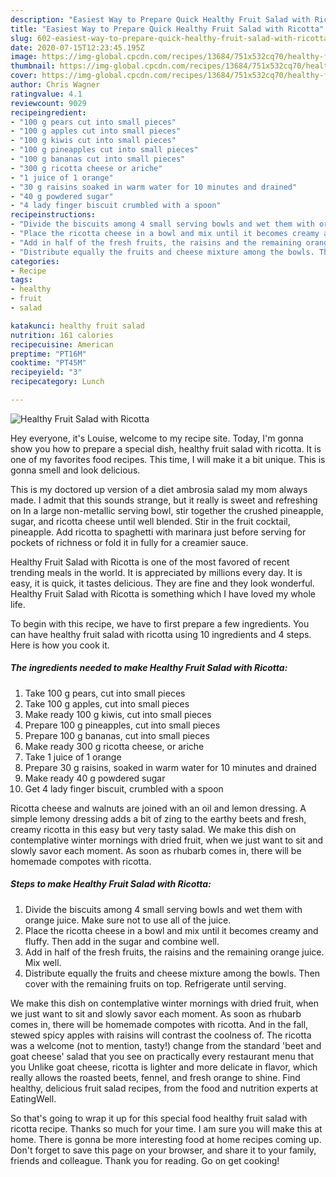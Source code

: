```yaml
---
description: "Easiest Way to Prepare Quick Healthy Fruit Salad with Ricotta"
title: "Easiest Way to Prepare Quick Healthy Fruit Salad with Ricotta"
slug: 602-easiest-way-to-prepare-quick-healthy-fruit-salad-with-ricotta
date: 2020-07-15T12:23:45.195Z
image: https://img-global.cpcdn.com/recipes/13684/751x532cq70/healthy-fruit-salad-with-ricotta-recipe-main-photo.jpg
thumbnail: https://img-global.cpcdn.com/recipes/13684/751x532cq70/healthy-fruit-salad-with-ricotta-recipe-main-photo.jpg
cover: https://img-global.cpcdn.com/recipes/13684/751x532cq70/healthy-fruit-salad-with-ricotta-recipe-main-photo.jpg
author: Chris Wagner
ratingvalue: 4.1
reviewcount: 9029
recipeingredient:
- "100 g pears cut into small pieces"
- "100 g apples cut into small pieces"
- "100 g kiwis cut into small pieces"
- "100 g pineapples cut into small pieces"
- "100 g bananas cut into small pieces"
- "300 g ricotta cheese or ariche"
- "1 juice of 1 orange"
- "30 g raisins soaked in warm water for 10 minutes and drained"
- "40 g powdered sugar"
- "4 lady finger biscuit crumbled with a spoon"
recipeinstructions:
- "Divide the biscuits among 4 small serving bowls and wet them with orange juice. Make sure not to use all of the juice."
- "Place the ricotta cheese in a bowl and mix until it becomes creamy and fluffy. Then add in the sugar and combine well."
- "Add in half of the fresh fruits, the raisins and the remaining orange juice. Mix well."
- "Distribute equally the fruits and cheese mixture among the bowls. Then cover with the remaining fruits on top. Refrigerate until serving."
categories:
- Recipe
tags:
- healthy
- fruit
- salad

katakunci: healthy fruit salad 
nutrition: 161 calories
recipecuisine: American
preptime: "PT16M"
cooktime: "PT45M"
recipeyield: "3"
recipecategory: Lunch

---
```



![Healthy Fruit Salad with Ricotta](https://img-global.cpcdn.com/recipes/13684/751x532cq70/healthy-fruit-salad-with-ricotta-recipe-main-photo.jpg)

Hey everyone, it's Louise, welcome to my recipe site. Today, I'm gonna show you how to prepare a special dish, healthy fruit salad with ricotta. It is one of my favorites food recipes. This time, I will make it a bit unique. This is gonna smell and look delicious.

This is my doctored up version of a diet ambrosia salad my mom always made. I admit that this sounds strange, but it really is sweet and refreshing on In a large non-metallic serving bowl, stir together the crushed pineapple, sugar, and ricotta cheese until well blended. Stir in the fruit cocktail, pineapple. Add ricotta to spaghetti with marinara just before serving for pockets of richness or fold it in fully for a creamier sauce.

Healthy Fruit Salad with Ricotta is one of the most favored of recent trending meals in the world. It is appreciated by millions every day. It is easy, it is quick, it tastes delicious. They are fine and they look wonderful. Healthy Fruit Salad with Ricotta is something which I have loved my whole life.


To begin with this recipe, we have to first prepare a few ingredients. You can have healthy fruit salad with ricotta using 10 ingredients and 4 steps. Here is how you cook it.

<!--inarticleads1-->

##### The ingredients needed to make Healthy Fruit Salad with Ricotta:

1. Take 100 g pears, cut into small pieces
1. Take 100 g apples, cut into small pieces
1. Make ready 100 g kiwis, cut into small pieces
1. Prepare 100 g pineapples, cut into small pieces
1. Prepare 100 g bananas, cut into small pieces
1. Make ready 300 g ricotta cheese, or ariche
1. Take 1 juice of 1 orange
1. Prepare 30 g raisins, soaked in warm water for 10 minutes and drained
1. Make ready 40 g powdered sugar
1. Get 4 lady finger biscuit, crumbled with a spoon


Ricotta cheese and walnuts are joined with an oil and lemon dressing. A simple lemony dressing adds a bit of zing to the earthy beets and fresh, creamy ricotta in this easy but very tasty salad. We make this dish on contemplative winter mornings with dried fruit, when we just want to sit and slowly savor each moment. As soon as rhubarb comes in, there will be homemade compotes with ricotta. 

<!--inarticleads2-->

##### Steps to make Healthy Fruit Salad with Ricotta:

1. Divide the biscuits among 4 small serving bowls and wet them with orange juice. Make sure not to use all of the juice.
1. Place the ricotta cheese in a bowl and mix until it becomes creamy and fluffy. Then add in the sugar and combine well.
1. Add in half of the fresh fruits, the raisins and the remaining orange juice. Mix well.
1. Distribute equally the fruits and cheese mixture among the bowls. Then cover with the remaining fruits on top. Refrigerate until serving.


We make this dish on contemplative winter mornings with dried fruit, when we just want to sit and slowly savor each moment. As soon as rhubarb comes in, there will be homemade compotes with ricotta. And in the fall, stewed spicy apples with raisins will contrast the coolness of. The ricotta was a welcome (not to mention, tasty!) change from the standard &#39;beet and goat cheese&#39; salad that you see on practically every restaurant menu that you Unlike goat cheese, ricotta is lighter and more delicate in flavor, which really allows the roasted beets, fennel, and fresh orange to shine. Find healthy, delicious fruit salad recipes, from the food and nutrition experts at EatingWell. 

So that's going to wrap it up for this special food healthy fruit salad with ricotta recipe. Thanks so much for your time. I am sure you will make this at home. There is gonna be more interesting food at home recipes coming up. Don't forget to save this page on your browser, and share it to your family, friends and colleague. Thank you for reading. Go on get cooking!
